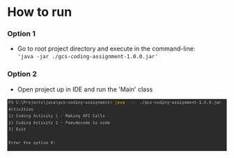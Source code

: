 # How to run

### Option 1
- Go to root project directory and execute in the command-line: </br>
<Code>'java -jar ./gcs-coding-assignment-1.0.0.jar'</Code>

### Option 2
- Open project up in IDE and run the 'Main' class

![Menu](./images/menu.png)
